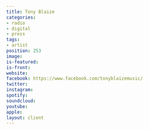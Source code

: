 ```yaml
---
title: Tony Blaize
categories:
- radio
- digital
- press
tags:
- artist
position: 253
image: 
is-featured: 
is-front: 
website: 
facebook: https://www.facebook.com/tonyblaizemusic/
twitter: 
instagram: 
spotify: 
soundcloud: 
youtube: 
apple: 
layout: client
---
```


